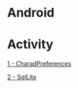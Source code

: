 # Android

# Activity
[1 - CharadPreferences](https://github.com/samaelsimoes/CharadPreferences) <br> 

[2 - SqlLite](https://github.com/samaelsimoes/SQLlite )
